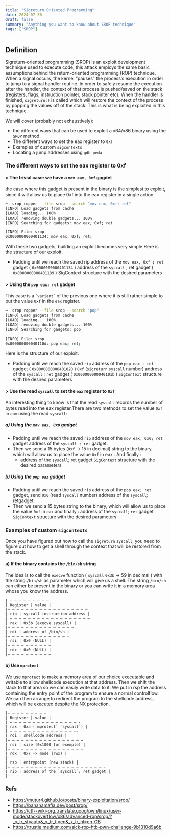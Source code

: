 ```yaml
---
title: "Sigreturn Oriented Programming"
date: 2024-07-30
draft: false
summary: "Anything you want to know about SROP technique"
tags: ["SROP"]
---
```


## Definition

Sigreturn-oriented programming (SROP) is an exploit development technique used to execute code, this attack employs the same basic assumptions behind the return-oriented programming (ROP) technique. When a signal occurs, the kernel “pauses” the process’s execution in order to jump to a signal handler routine. In order to safely resume the execution after the handler, the context of that process is pushed/saved on the stack (registers, flags, instruction pointer, stack pointer etc). When the handler is finished, `sigreturn()` is called which will restore the context of the process by popping the values off of the stack. This is what is being exploited in this technique.

We will cover (probably not exhaustively):
 - the different ways that can be used to exploit a x64/x86 binary using the `SROP` method.
 - The different ways to set the eax register to `0xf`
 - Examples of custom `sigcontexts`
 - Locating a jump addresses using `gdb-peda`  

### The different ways to set the eax register to 0xf

#### > The trivial case: we have a `mov eax, 0xf` gagdet

the case where this gadget is present in the binary is the simplest to exploit, since it will allow us to place 0xf into the eax register in a single action

```bash
➜  srop ropper --file srop --search "mov eax, 0xf; ret"
[INFO] Load gadgets from cache
[LOAD] loading... 100%
[LOAD] removing double gadgets... 100%
[INFO] Searching for gadgets: mov eax, 0xf; ret

[INFO] File: srop
0x0000000000401134: mov eax, 0xf; ret;
```

With these two gadgets, building an exploit becomes very simple
Here is the structure of our exploit.

 - Padding until we reach the saved rip address of the `mov eax, 0xf ; ret` gadget ( `0x0000000000401134` ) address of the `syscall` ; ret gadget ( `0x0000000000401139` ) SigContext structure with the desired parameters

#### > Using the `pop eax; ret` gadget

This case is a “`variant`” of the previous one where it is still rather simple to put the value `0xf` in the `eax` register.

```bash
➜  srop ropper --file srop --search "pop"
[INFO] Load gadgets from cache
[LOAD] loading... 100%
[LOAD] removing double gadgets... 100%
[INFO] Searching for gadgets: pop

[INFO] File: srop
0x000000000040110d: pop eax; ret; 
```

Here is the structure of our exploit.

 - Padding until we reach the saved `rip` address of the `pop eax ; ret` gadget ( `0x0000000000401020` ) `0xf` (`sigreturn` `syscall` number) address of the `syscall` ; `ret` gadget ( `0x000000000040101b` ) `SigContext` structure with the desired parameters

#### > Use the read `syscall` to set the `eax` register to `0xf`

An interesting thing to know is that the read `syscall` records the number of bytes read into the eax register.There are two methods to set the value `0xf` in `eax` using the read `syscall`:

##### a) Using the `mov eax, 0x0` gadget

 - Padding until we reach the saved `rip` address of the `mov eax, 0x0; ret` gadget address of the `syscall ; ret` gadget. 
 - Then we send a 15 bytes (`0xf` -> 15 in decimal) string to the binary, which will allow us to place the value `0xf` in eax . And finally :
   - address of the `syscall`; ret gadget `SigContext` structure with the desired parameters
 
##### b) Using the `pop eax` gadget

 - Padding until we reach the saved `rip` address of the `pop eax; ret` gadget, send `0x0` (read `syscall` number) address of the `syscall`; retgadget
 - Then we send a 15 bytes string to the binary, which will allow us to place the value `0xf` in `eax` and finally :
address of the `syscall`; `ret` gadget `SigContext` structure with the desired parameters

### Examples of custom `sigcontexts`

Once you have figured out how to call the `sigreturn` `syscall`, you need to figure out how to get a shell through the context that will be restored from the stack.

#### a) If the binary contains the `/bin/sh` string

The idea is to call the `execve` function ( `syscall` `0x3b` -> 59 in decimal ) with the string `/bin/sh` as parameter which will give us a shell. The string `/bin/sh` can either be present in the binary or you can write it in a memory area whose you know the address.

```less
| — — — — — — — — —
| Register | value |
|— — — — — — — — — — — — — — — — — —
| rip | syscall instruction address |
| — — — — — — — — — — — — — — — — — —
| rax | 0x3b (execve syscall) |
|— — — — — — — — — — — — — — —
| rdi | address of /bin/sh |
|— — — — — — — — — — — — — -
| rsi | 0x0 (NULL) |
|— — — — — — — — — —
| rdx | 0x0 (NULL) |
|— — — — — — — — — —
```

#### b) Use `mprotect`

We use `mprotect` to make a memory area of our choice executable and writable to allow shellcode execution at that address. Then we shift the stack to that area so we can easily write data to it. We put in rsp the address containing the entry point of the program to ensure a normal controlflow. We can then arrange to redirect the program to the shellcode address, which will be executed despite the NX protection.

```less
|— — — — — — — — —
| Register | value |
| — — — — — — — — — — — — — — — -
| rax | 0xa (`mprotect` `syscall`) |
| — — — — — — — — — — — — — — —-
| rdi | shellcode address |
|— — — — — — — — — — — — — — — — —
| rsi | size (0x1000 for exemple) |
|— — — — — — — — — — — — — — — — —
| rdx | 0x7 -> mode (rwx) |
|— — — — — — — — — — — — — — —
| rsp | entrypoint (new stack) |
|— — — — — — — — — — — — — — — — — — — — — -
| rip | address of the `syscall`; ret gadget |
|— — — — — — — — — — — — — — — — — — — — —
```

### Refs

 - https://mutur4.github.io/posts/binary-exploitation/srop/
 - https://bananamafia.dev/post/srop/
 - https://ctf--wiki-org.translate.goog/pwn/linux/user-mode/stackoverflow/x86/advanced-rop/srop/?_x_tr_sl=auto&_x_tr_tl=en&_x_tr_hl=en-GB
 - https://trustie.medium.com/sick-rop-htb-pwn-challenge-9b1310d9a6b